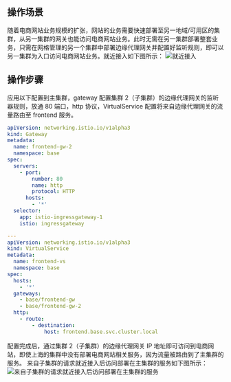 
 ## 操作场景
 随着电商网站业务规模的扩张，网站的业务需要快速部署至另一地域/可用区的集群，从另一集群的网关也能访问电商网站业务。此时无需在另一集群部署整套业务，只需在网格管理的另一个集群中部署边缘代理网关并配置好监听规则，即可以另一集群为入口访问电商网站业务。就近接入如下图所示：
![就近接入](https://qcloudimg.tencent-cloud.cn/raw/32fecc8594a7c31cecbbea0aeee6c1d4.png)

## 操作步骤
应用以下配置到主集群，gateway 配置集群 2（子集群）的边缘代理网关的监听器规则，放通 80 端口，http 协议，VirtualService 配置将来自边缘代理网关的流量路由至 frontend 服务。

```yaml
apiVersion: networking.istio.io/v1alpha3
kind: Gateway
metadata:
  name: frontend-gw-2
  namespace: base
spec:
  servers:
    - port:
        number: 80
        name: http
        protocol: HTTP
      hosts:
        - '*'
  selector:
    app: istio-ingressgateway-1
    istio: ingressgateway

---
apiVersion: networking.istio.io/v1alpha3
kind: VirtualService
metadata:
  name: frontend-vs
  namespace: base
spec:
  hosts:
    - '*'
  gateways:
    - base/frontend-gw
    - base/frontend-gw-2
  http:
    - route:
        - destination:
            host: frontend.base.svc.cluster.local
```

配置完成后，通过集群 2（子集群）的边缘代理网关 IP 地址即可访问到电商网站，即使上海的集群中没有部署电商网站相关服务，因为流量被路由到了主集群的服务。
来自子集群的请求就近接入后访问部署在主集群的服务如下图所示：
![来自子集群的请求就近接入后访问部署在主集群的服务](https://qcloudimg.tencent-cloud.cn/raw/2ad2142f1f6b8a1e4719e613ef38d58b.png)